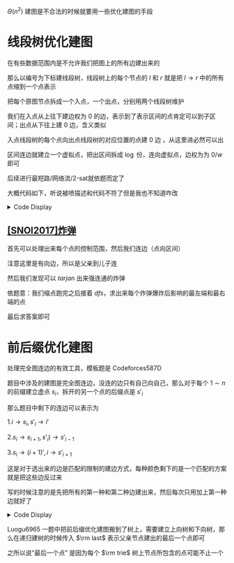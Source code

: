 $\Theta(n^2)$ 建图是不合法的时候就要用一些优化建图的手段

# 线段树优化建图

在有些数据范围内是不允许我们把图上的所有边建出来的

那么以编号为下标建线段树，线段树上的每个节点的 $l$ 和 $r$ 就是把 $l\rightarrow r$ 中的所有点缩到一个点表示

把每个原图节点拆成一个入点，一个出点，分别用两个线段树维护

我们在入点从上往下建边权为 $0$ 的边，表示到了表示区间的点肯定可以到子区间；出点从下往上建 $0$ 边，含义类似

入点线段树的每个点向出点线段树的对应位置的点建 $0$ 边 ，从这里进必然可以出

区间连边就建立一个虚拟点，把出区间拆成 $\log$ 份，连向虚拟点，边权为为 $0/w$ 即可

后续进行最短路/网络流/2-sat就依题而定了

大概代码如下，听说被喷描述和代码不符了但是我也不知道咋改

<details>
<summary>Code Display</summary>
	
```cpp
int ls[N<<2],rs[N<<2],rt1,rt2,tot,L,R;
inline void build1(int &p,int l,int r){
	if(l==r){p=l; return ;} p=++tot; int mid=(l+r)>>1;
	build1(ls[p],l,mid); build1(rs[p],mid+1,r); add(p,ls[p],0); add(p,rs[p],0);
	return ;
}
inline void build2(int &p,int l,int r){
	if(l==r){p=l; return ;} p=++tot; int mid=(l+r)>>1;
	build2(ls[p],l,mid); build2(rs[p],mid+1,r); add(ls[p],p,0); add(rs[p],p,0);
	return ;
}
inline void update(int p,int l,int r,int u,int w,int type){
	if(L<=l&&r<=R){
		type==2? add(u,p,w):add(p,u,w);
		return ;
	}int mid=(l+r)>>1;
	if(L<=mid) update(ls[p],l,mid,u,w,type); 
	if(R>mid) update(rs[p],mid+1,r,u,w,type);
	return ;
}
```
								  
</details>

## [[SNOI2017]炸弹](https://www.luogu.com.cn/problem/P5025) 

首先可以处理出来每个点的控制范围，然后我们连边（点向区间）

注意这里是有向边，所以是父亲到儿子连

然后我们发现可以 $tarjan$ 出来强连通的炸弹

依题意：我们缩点跑完之后接着 $dfs$，求出来每个炸弹爆炸后影响的最左端和最右端的点

最后求答案即可

# 前后缀优化建图

处理完全图连边的有效工具，模板题是 Codeforces587D

题目中涉及的建图是完全图连边，没连的边只有自己向自己，那么对于每个 $1\sim n$ 的前缀建立虚点 $s_i$，拆开的另一个点的后缀点是 $s'_i$

那么题目中剩下的连边可以表示为

$1.i\to s_i,s'_i\to i'$

$2.s_i\to s_{i+1},s’_i)\to s'_{i-1}$

$3.s_i \to (i+1)',i\to s'_{i+1}$

这是对于选出来的边是匹配的限制的建边方式，每种颜色剩下的是一个匹配的方案就是把这些边反过来

写的时候注意的是先把所有的第一种和第二种边建出来，然后每次只用加上第一种边就好了

<details>
<summary>Code Display</summary>

```cpp
inline void build1(vector<int> now){
    int S1=-1,S2=-1;
    for(auto t:now){
        int s1=++tot,s2=++tot;
        vec[t].push_back(s1); vec[s2].push_back(t+m);
        if(~S1){
            vec[S1].push_back(s1),vec[s2].push_back(S2);
            vec[S1].push_back(t+m); vec[t].push_back(S2);
        }
        S1=s1,S2=s2;
    } return;
}
inline void build2(vector<int> now){
    int S1=-1,S2=-1;
    for(auto t:now){
        int s1=++tot,s2=++tot; 
        vec[s1].push_back(t)); vec[t+m].push_back(s2);
        if(~S1){
            vec[s1].push_back(S1); vec[S2].push_back(s2);
            vec[t+m].push_back(S1); vec[S2].push_back(t);
        } 
        S1=s1; S2=s2;
    } return ;
}
```
</details>

Luogu6965 一题中把前后缀优化建图搬到了树上，需要建立上向树和下向树，那么在递归建树的时候传入 $\rm last$ 表示父亲节点建出的最后一个点即可

之所以说“最后一个点” 是因为每个 $\rm trie$ 树上节点所包含的点可能不止一个